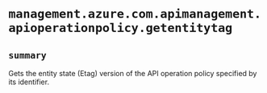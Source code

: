 # `management.azure.com.apimanagement.apioperationpolicy.getentitytag`

## `summary`
Gets the entity state (Etag) version of the API operation policy specified by its identifier.


